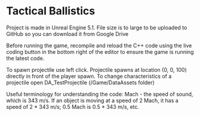 # Tactical Ballistics

Project is made in Unreal Engine 5.1. File size is to large to be uploaded to GitHub so you can download it from Google Drive

Before running the game, recompile and reload the C++ code using the live coding button in the bottom right of the editor to ensure the game is running the latest code.

To spawn projectile use left click. Projectile spawns at location (0, 0, 100) directly in front of the player spawn. To change characteristics of a projectile open DA_TestProjectile (/Game/DataAssets folder)

Useful terminology for understanding the code: Mach - the speed of sound, which is 343 m/s. If an object is moving at a speed of 2 Mach, it has a speed of 2 * 343 m/s; 0.5 Mach is 0.5 * 343 m/s, etc.
